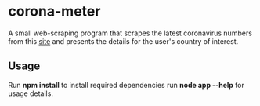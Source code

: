 # corona-meter
A small web-scraping program that scrapes the latest coronavirus numbers from this
[site](https://www.worldometers.info/coronavirus/) and presents the details for the
user's country of interest.

## Usage
Run **npm install** to install required dependencies run **node app --help** for 
usage details.

